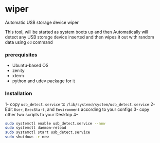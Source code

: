 # wiper
Automatic USB storage device wiper

This tool, will be started as system boots up and then Automatically will detect any USB storage device inserted and then wipes it out with random data using `dd` command

### prerequisites
- Ubuntu-based OS
- zenity
- xterm
- python and udev package for it

### Installation
1- copy `usb_detect.service` to `/lib/systemd/system/usb_detect.service`
2- Edit `User`, `ExecStart`, and `Environment` according to your configs
3- copy other two scripts to your Desktop
4- 
```bash
sudo systemctl enable usb_detect.service --now
sudo systemctl daemon-reload
sudo systemctl start usb_detect.service
sudo shutdown -r now
```
